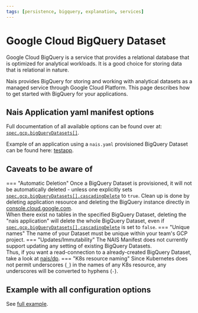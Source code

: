 ```yaml
---
tags: [persistence, bigquery, explanation, services]
---
```


# Google Cloud BigQuery Dataset

Google Cloud BigQuery is a service that provides a relational database that is optimized for analytical workloads. It is a good choice for storing data that is relational in nature.

Nais provides BigQuery for storing and working with analytical datasets as a
managed service through Google Cloud Platform. This page describes how to get
started with BigQuery for your applications.

## Nais Application yaml manifest options

Full documentation of all available options can be found over at: [`spec.gcp.bigQueryDatasets[]`](../../workloads/application/reference/application-spec.md#gcpbigquerydatasets).

Example of an application using a `nais.yaml` provisioned BigQuery Dataset can be found here: [testapp](https://github.com/nais/testapp/blob/master/pkg/bigquery/bigquery.go).

## Caveats to be aware of

=== "Automatic Deletion"
    Once a BigQuery Dataset is provisioned, it will not be automatically deleted - unless one explicitly sets [`spec.gcp.bigQueryDatasets[].cascadingDelete`](../../workloads/application/reference/application-spec.md#gcpbigquerydatasetscascadingdelete) to `true`.
    Clean up is done by deleting application resource and deleting the BigQuery instance directly in [console.cloud.google.com](https://console.cloud.google.com/bigquery).
    <br/>
    When there exist no tables in the specified BigQuery Dataset, deleting the "nais application" will delete the whole BigQuery Dataset, even if [`spec.gcp.bigQueryDatasets[].cascadingDelete`](../../workloads/application/reference/application-spec.md#gcpbigquerydatasetscascadingdelete) is set to `false`.
=== "Unique names"
    The name of your Dataset must be unique within your team's GCP project.
=== "Updates/Immutability"
    The NAIS Manifest does not currently support updating any setting of existing BigQuery Datasets.
    <br/>
    Thus, if you want a read-connection to a already-created BigQuery Dataset, take a look at [nais/dp](https://github.com/nais/dp/#dp).
=== "K8s resource naming"
    Since Kubernetes does not permit underscores (`_`) in the names of any K8s resource, any underscores will be converted to hyphens (`-`).

## Example with all configuration options

See [full example](../../workloads/application/reference/application-example.md).
